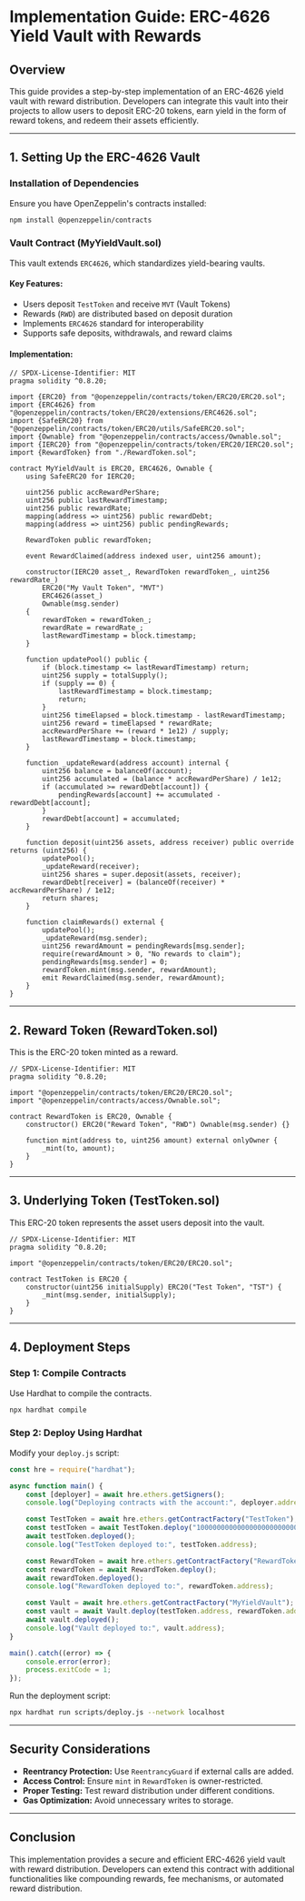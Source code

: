 # Implementation Guide: ERC-4626 Yield Vault with Rewards

## Overview
This guide provides a step-by-step implementation of an ERC-4626 yield vault with reward distribution. Developers can integrate this vault into their projects to allow users to deposit ERC-20 tokens, earn yield in the form of reward tokens, and redeem their assets efficiently.

---

## 1. Setting Up the ERC-4626 Vault
### **Installation of Dependencies**
Ensure you have OpenZeppelin's contracts installed:
```sh
npm install @openzeppelin/contracts
```

### **Vault Contract (MyYieldVault.sol)**
This vault extends `ERC4626`, which standardizes yield-bearing vaults.

#### **Key Features:**
- Users deposit `TestToken` and receive `MVT` (Vault Tokens)
- Rewards (`RWD`) are distributed based on deposit duration
- Implements `ERC4626` standard for interoperability
- Supports safe deposits, withdrawals, and reward claims

#### **Implementation:**
```solidity
// SPDX-License-Identifier: MIT
pragma solidity ^0.8.20;

import {ERC20} from "@openzeppelin/contracts/token/ERC20/ERC20.sol";
import {ERC4626} from "@openzeppelin/contracts/token/ERC20/extensions/ERC4626.sol";
import {SafeERC20} from "@openzeppelin/contracts/token/ERC20/utils/SafeERC20.sol";
import {Ownable} from "@openzeppelin/contracts/access/Ownable.sol";
import {IERC20} from "@openzeppelin/contracts/token/ERC20/IERC20.sol";
import {RewardToken} from "./RewardToken.sol";

contract MyYieldVault is ERC20, ERC4626, Ownable {
    using SafeERC20 for IERC20;

    uint256 public accRewardPerShare;
    uint256 public lastRewardTimestamp;
    uint256 public rewardRate;
    mapping(address => uint256) public rewardDebt;
    mapping(address => uint256) public pendingRewards;

    RewardToken public rewardToken;

    event RewardClaimed(address indexed user, uint256 amount);

    constructor(IERC20 asset_, RewardToken rewardToken_, uint256 rewardRate_)
        ERC20("My Vault Token", "MVT")
        ERC4626(asset_)
        Ownable(msg.sender)
    {
        rewardToken = rewardToken_;
        rewardRate = rewardRate_;
        lastRewardTimestamp = block.timestamp;
    }

    function updatePool() public {
        if (block.timestamp <= lastRewardTimestamp) return;
        uint256 supply = totalSupply();
        if (supply == 0) {
            lastRewardTimestamp = block.timestamp;
            return;
        }
        uint256 timeElapsed = block.timestamp - lastRewardTimestamp;
        uint256 reward = timeElapsed * rewardRate;
        accRewardPerShare += (reward * 1e12) / supply;
        lastRewardTimestamp = block.timestamp;
    }

    function _updateReward(address account) internal {
        uint256 balance = balanceOf(account);
        uint256 accumulated = (balance * accRewardPerShare) / 1e12;
        if (accumulated >= rewardDebt[account]) {
            pendingRewards[account] += accumulated - rewardDebt[account];
        }
        rewardDebt[account] = accumulated;
    }

    function deposit(uint256 assets, address receiver) public override returns (uint256) {
        updatePool();
        _updateReward(receiver);
        uint256 shares = super.deposit(assets, receiver);
        rewardDebt[receiver] = (balanceOf(receiver) * accRewardPerShare) / 1e12;
        return shares;
    }

    function claimRewards() external {
        updatePool();
        _updateReward(msg.sender);
        uint256 rewardAmount = pendingRewards[msg.sender];
        require(rewardAmount > 0, "No rewards to claim");
        pendingRewards[msg.sender] = 0;
        rewardToken.mint(msg.sender, rewardAmount);
        emit RewardClaimed(msg.sender, rewardAmount);
    }
}
```

---

## 2. Reward Token (RewardToken.sol)
This is the ERC-20 token minted as a reward.

```solidity
// SPDX-License-Identifier: MIT
pragma solidity ^0.8.20;

import "@openzeppelin/contracts/token/ERC20/ERC20.sol";
import "@openzeppelin/contracts/access/Ownable.sol";

contract RewardToken is ERC20, Ownable {
    constructor() ERC20("Reward Token", "RWD") Ownable(msg.sender) {}

    function mint(address to, uint256 amount) external onlyOwner {
        _mint(to, amount);
    }
}
```

---

## 3. Underlying Token (TestToken.sol)
This ERC-20 token represents the asset users deposit into the vault.

```solidity
// SPDX-License-Identifier: MIT
pragma solidity ^0.8.20;

import "@openzeppelin/contracts/token/ERC20/ERC20.sol";

contract TestToken is ERC20 {
    constructor(uint256 initialSupply) ERC20("Test Token", "TST") {
        _mint(msg.sender, initialSupply);
    }
}
```

---

## 4. Deployment Steps
### **Step 1: Compile Contracts**
Use Hardhat to compile the contracts.
```sh
npx hardhat compile
```

### **Step 2: Deploy Using Hardhat**
Modify your `deploy.js` script:
```javascript
const hre = require("hardhat");

async function main() {
    const [deployer] = await hre.ethers.getSigners();
    console.log("Deploying contracts with the account:", deployer.address);

    const TestToken = await hre.ethers.getContractFactory("TestToken");
    const testToken = await TestToken.deploy("1000000000000000000000000");
    await testToken.deployed();
    console.log("TestToken deployed to:", testToken.address);

    const RewardToken = await hre.ethers.getContractFactory("RewardToken");
    const rewardToken = await RewardToken.deploy();
    await rewardToken.deployed();
    console.log("RewardToken deployed to:", rewardToken.address);

    const Vault = await hre.ethers.getContractFactory("MyYieldVault");
    const vault = await Vault.deploy(testToken.address, rewardToken.address, "1000");
    await vault.deployed();
    console.log("Vault deployed to:", vault.address);
}

main().catch((error) => {
    console.error(error);
    process.exitCode = 1;
});
```

Run the deployment script:
```sh
npx hardhat run scripts/deploy.js --network localhost
```

---

## Security Considerations
- **Reentrancy Protection:** Use `ReentrancyGuard` if external calls are added.
- **Access Control:** Ensure `mint` in `RewardToken` is owner-restricted.
- **Proper Testing:** Test reward distribution under different conditions.
- **Gas Optimization:** Avoid unnecessary writes to storage.

---

## Conclusion
This implementation provides a secure and efficient ERC-4626 yield vault with reward distribution. Developers can extend this contract with additional functionalities like compounding rewards, fee mechanisms, or automated reward distribution.



